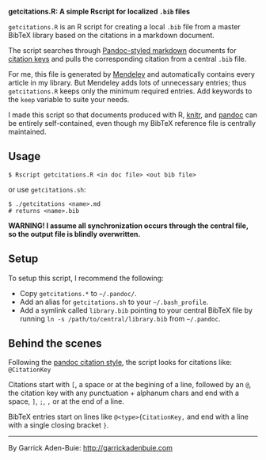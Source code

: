 **getcitations.R: A simple Rscript for localized `.bib` files**

`getcitations.R` is an R script for creating a local `.bib` file from a master BibTeX library based on the citations in a markdown document.

The script searches through [Pandoc-styled markdown][pandoc] documents for [citation keys][citekeys]
and pulls the corresponding citation from a central `.bib` file.

For me, this file is generated by [Mendeley][mendeley] and automatically contains every
article in my library. But Mendeley adds lots of unnecessary entries; thus 
`getcitations.R` keeps only the minimum required entries. 
Add keywords to the `keep` variable to suite your needs.

I made this script so that documents produced with R, [knitr][knitr], and [pandoc]
can be entirely self-contained, even though my BibTeX reference file is centrally maintained.

## Usage

```
$ Rscript getcitations.R <in doc file> <out bib file>
```

or use `getcitations.sh`: 

```
$ ./getcitations <name>.md
# returns <name>.bib
```

**WARNING! I assume all synchronization occurs through the central file, so
         the output file is blindly overwritten.**

## Setup

To setup this script, I recommend the following:

- Copy `getcitations.*` to `~/.pandoc/`.
- Add an alias for `getcitations.sh` to your `~/.bash_profile`.
- Add a symlink called `library.bib` pointing to your central BibTeX file by running `ln -s /path/to/central/library.bib` from `~/.pandoc`.


## Behind the scenes

Following the [pandoc citation style][citekeys], the script looks for citations like: `@CitationKey`

Citations start with `[`, a space or at the begining of a line,
followed by an `@`, the citation key with any punctuation + alphanum chars
and end with a space, `]`, `;`, `,` or at the end of a line.

BibTeX entries start on lines like `@<type>{CitationKey,`
and end with a line with a single closing bracket `}`.


---

By Garrick Aden-Buie: <http://garrickadenbuie.com>

[pandoc]: http://johnmacfarlane.net/pandoc/ 
[knitr]: http://yihui.name/knitr/
[citekeys]: http://johnmacfarlane.net/pandoc/README.html#citations 
[mendeley]: http://www.mendeley.com/
